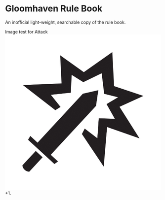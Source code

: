 # Gloomhaven Rule Book
An inofficial light-weight, searchable copy of the rule book.

Image test for Attack ![attack](img/icons/general/attack.png) +1.

